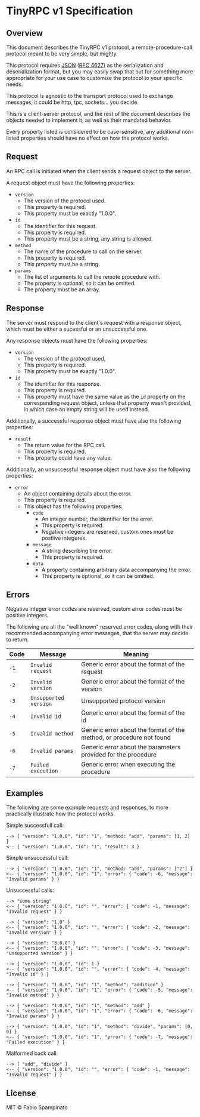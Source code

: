 # TinyRPC v1 Specification

## Overview

This document describes the TinyRPC v1 protocol, a remote-procedure-call protocol meant to be very simple, but mighty.

This protocol requires [JSON](https://www.json.org/json-en.html) ([RFC 4627](https://www.ietf.org/rfc/rfc4627.txt)) as the serialization and deserialization format, but you may easily swap that out for something more appropriate for your use case to customize the protocol to your specific needs.

This protocol is agnostic to the transport protocol used to exchange messages, it could be http, tpc, sockets... you decide.

This is a client-server protocol, and the rest of the document describes the objects needed to implement it, as well as their mandated behavior.

Every property listed is considered to be case-sensitive, any additional non-listed properties should have no effect on how the protocol works.

## Request

An RPC call is initiated when the client sends a request object to the server.

A request object must have the following properties:

- `version`
  - The version of the protocol used.
  - This property is required.
  - This property must be exactly "1.0.0".
- `id`
  - The identifier for this request.
  - This property is required.
  - This property must be a string, any string is allowed.
- `method`
  - The name of the procedure to call on the server.
  - This property is required.
  - This property must be a string.
- `params`
  - The list of arguments to call the remote procedure with.
  - The property is optional, so it can be omitted.
  - The property must be an array.

## Response

The server must respond to the client's request with a response object, which must be either a sucessful or an unsuccessful one.

Any response objects must have the following properties:

- `version`
  - The version of the protocol used,
  - This property is required.
  - This property must be exactly "1.0.0".
- `id`
  - The identifier for this response.
  - This property is required.
  - This property must have the same value as the `id` property on the correspending request object, unless that property wasn't provided, in which case an empty string will be used instead.

Additionally, a successful response object must have also the following properties:

- `result`
  - The return value for the RPC call.
  - This property is required.
  - This property could have any value.

Additionally, an unsuccessful response object must have also the following properties:

- `error`
  - An object containing details about the error.
  - This property is required.
  - This object has the following properties:
    - `code`
      - An integer number, the identifier for the error.
      - This property is required.
      - Negative integers are reserved, custom ones must be postiive integeres.
    - `message`
      - A string describing the error.
      - This property is required.
    - `data`
      - A property containing arbitrary data accompanying the error.
      - This property is optional, so it can be omitted.

## Errors

Negative integer error codes are reserved, custom error codes must be positive integers.

The following are all the "well known" reserved error codes, along with their recommended accompanying error messages, that the server may decide to return.

| Code | Message               | Meaning                                                              |
| ---- | --------------------- | -------------------------------------------------------------------- |
| `-1` | `Invalid request`     | Generic error about the format of the request                        |
| `-2` | `Invalid version`     | Generic error about the format of the version                        |
| `-3` | `Unsupported version` | Unsupported protocol version                                         |
| `-4` | `Invalid id`          | Generic error about the format of the id                             |
| `-5` | `Invalid method`      | Generic error about the format of the method, or procedure not found |
| `-6` | `Invalid params`      | Generic error about the parameters provided for the procedure        |
| `-7` | `Failed execution`    | Generic error when executing the procedure                           |

## Examples

The following are some example requests and responses, to more practically illustrate how the protocol works.

Simple successfull call:

```
--> { "version": "1.0.0", "id": "1", "method: "add", "params": [1, 2] }
<-- { "version": "1.0.0", "id": "1", "result": 3 }
```

Simple unsuccessful call:

```
--> { "version": "1.0.0", "id": "1", "method: "add", "params": ["2"] }
<-- { "version": "1.0.0", "id": "1", "error": { "code": -6, "message": "Invalid params" } }
```

Unsuccessful calls:

```
--> "some string"
<-- { "version": "1.0.0", "id": "", "error": { "code": -1, "message": "Invalid request" } }

--> { "version": "1.0" }
<-- { "version": "1.0.0", "id": "", "error": { "code": -2, "message": "Invalid version" } }

--> { "version": "3.0.0" }
<-- { "version": "1.0.0", "id": "", "error": { "code": -3, "message": "Unsupported version" } }

--> { "version": "1.0.0", "id": 1 }
<-- { "version": "1.0.0", "id": "", "error": { "code": -4, "message": "Invalid id" } }

--> { "version": "1.0.0", "id": "1", "method": "addition" }
<-- { "version": "1.0.0", "id": "1", "error": { "code": -5, "message": "Invalid method" } }

--> { "version": "1.0.0", "id": "1", "method": "add" }
<-- { "version": "1.0.0", "id": "1", "error": { "code": -6, "message": "Invalid params" } }

--> { "version": "1.0.0", "id": "1", "method": "divide", "params": [0, 0] }
<-- { "version": "1.0.0", "id": "1", "error": { "code": -7, "message": "Failed execution" } }
```

Malformed back call:

```
--> [ "add", "divide" ]
<-- { "version": "1.0.0", "id": "", "error": { "code": -1, "message": "Invalid request" } }
```

## License

MIT © Fabio Spampinato

